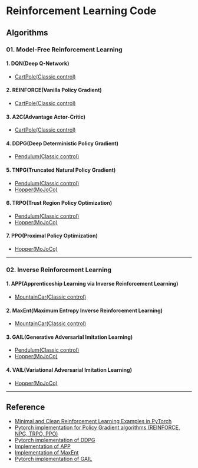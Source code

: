 # Reinforcement Learning Code

## Algorithms

### 01. Model-Free Reinforcement Learning

#### 1. DQN(Deep Q-Network)

- [CartPole(Classic control)](https://github.com/dongminleeai/Reinforcement-Learning-Code/tree/master/cartpole/dqn)

#### 2. REINFORCE(Vanilla Policy Gradient)

- [CartPole(Classic control)]()

#### 3. A2C(Advantage Actor-Critic)

- [CartPole(Classic control)](https://github.com/dongminleeai/Reinforcement-Learning-Code/tree/master/cartpole/a2c)

#### 4. DDPG(Deep Deterministic Policy Gradient)

- [Pendulum(Classic control)](https://github.com/dongminleeai/Reinforcement-Learning-Code/tree/master/pendulum/ddpg)

#### 5. TNPG(Truncated Natural Policy Gradient)
  
- [Pendulum(Classic control)](https://github.com/dongminleeai/Reinforcement-Learning-Code/tree/master/pendulum/tnpg)
- [Hopper(MoJoCo)](https://github.com/dongminleeai/Reinforcement-Learning-Code/tree/master/mujoco/tnpg)

#### 6. TRPO(Trust Region Policy Optimization)

- [Pendulum(Classic control)](https://github.com/dongminleeai/Reinforcement-Learning-Code/tree/master/pendulum/trpo)
- [Hopper(MoJoCo)](https://github.com/dongminleeai/Reinforcement-Learning-Code/tree/master/mujoco/trpo)

#### 7. PPO(Proximal Policy Optimization)

- [Hopper(MoJoCo)](https://github.com/dongminleeai/Reinforcement-Learning-Code/tree/master/mujoco/ppo)

---

### 02. Inverse Reinforcement Learning

#### 1. APP(Apprenticeship Learning via Inverse Reinforcement Learning)

- [MountainCar(Classic control)](https://github.com/dongminleeai/Reinforcement-Learning-Code/tree/master/mountaincar/app)

#### 2. MaxEnt(Maximum Entropy Inverse Reinforcement Learning)

- [MountainCar(Classic control)](https://github.com/dongminleeai/Reinforcement-Learning-Code/tree/master/mountaincar/maxent)

#### 3. GAIL(Generative Adversarial Imitation Learning)

- [Pendulum(Classic control)]()
- [Hopper(MoJoCo)](https://github.com/dongminleeai/Reinforcement-Learning-Code/tree/master/mujoco/gail)

#### 4. VAIL(Variational Adversarial Imitation Learning)

- [Hopper(MoJoCo)](https://github.com/dongminleeai/Reinforcement-Learning-Code/tree/master/mujoco/vail)

---

## Reference

- [Minimal and Clean Reinforcement Learning Examples in PyTorch](https://github.com/reinforcement-learning-kr/reinforcement-learning-pytorch)
- [Pytorch implementation for Policy Gradient algorithms (REINFORCE, NPG, TRPO, PPO)](https://github.com/reinforcement-learning-kr/pg_travel)
- [Pytorch implementation of DDPG](https://github.com/jcwleo/Reinforcement_Learning/blob/master/pendulum/pendulum_ddpg.py)
- [Implementation of APP](https://github.com/jangirrishabh/toyCarIRL)
- [Implementation of MaxEnt](https://github.com/MatthewJA/Inverse-Reinforcement-Learning)
- [Pytorch implementation of GAIL](https://github.com/Khrylx/PyTorch-RL)
